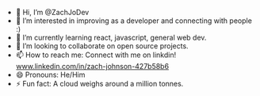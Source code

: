 - 👋 Hi, I’m @ZachJoDev
- 👀 I’m interested in improving as a developer and connecting with people :)
- 🌱 I’m currently learning react, javascript, general web dev.
- 💞️ I’m looking to collaborate on open source projects.
- 📫 How to reach me: Connect with me on linkdin! www.linkedin.com/in/zach-johnson-427b58b6
- 😄 Pronouns: He/Him
- ⚡ Fun fact: A cloud weighs around a million tonnes.

<!---
ZachJoDev/ZachJoDev is a ✨ special ✨ repository because its `README.md` (this file) appears on your GitHub profile.
You can click the Preview link to take a look at your changes.
--->
